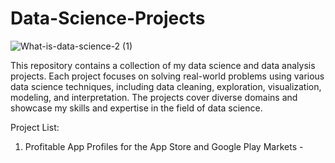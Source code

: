 # Data-Science-Projects
![What-is-data-science-2 (1)](https://github.com/ChinmayNaolekar0305/Data-Science-Projects/assets/133190000/0581f967-f7b2-402c-8f92-9de7baf079f2)


This repository contains a collection of my data science and data analysis projects. Each project focuses on solving real-world problems using various data science techniques, including data cleaning, exploration, visualization, modeling, and interpretation. The projects cover diverse domains and showcase my skills and expertise in the field of data science.


Project List:
1) Profitable App Profiles for the App Store and Google Play Markets - 
